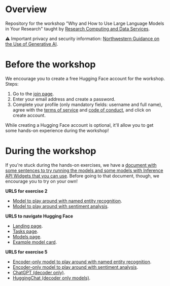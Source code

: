 # Overview
Repository for the workshop "Why and How to Use Large Language Models in Your Research" taught by [Research Computing and Data Services](https://www.it.northwestern.edu/departments/it-services-support/research/).

⚠️ Important privacy and security information: [Northwestern Guidance on the Use of Generative AI](https://www.it.northwestern.edu/about/policies/guidance-on-the-use-of-generative-ai.html).

# Before the workshop

We encourage you to create a free Hugging Face account for the workshop. Steps:
1. Go to the [join page](https://huggingface.co/join).
2. Enter your email address and create a password.
3. Complete your profile (only mandatory fields: username and full name), agree with the [terms of service](https://huggingface.co/terms-of-service) and [code of conduct](https://huggingface.co/code-of-conduct), and click on create account.

While creating a Hugging Face account is optional, it'll allow you to get some hands-on experience during the workshop!

# During the workshop

If you're stuck during the hands-on exercises, we have a [document with some sentences to try running the models and some models with Inference API Widgets that you can use](https://github.com/nuitrcs/CoDEx-Choose-Your-LLM/blob/main/help_with_exercises.txt). Before going to that document, though, we encourage you to try on your own!

**URLS for exercise 2**

- [Model to play around with named entity recognition](https://huggingface.co/dslim/bert-base-NER).<br>
- [Model to play around with sentiment analysis](https://huggingface.co/finiteautomata/bertweet-base-sentiment-analysis).

**URLS to navigate Hugging Face**

- [Landing page](https://huggingface.co/​).<br>
- [Tasks page](https://huggingface.co/tasks).<br>
- [Models page](https://huggingface.co/models).<br>
- [Example model card](https://huggingface.co/deepseek-ai/DeepSeek-R1).

**URLS for exercise 5**

- [Encoder-only model to play around with named entity recognition](https://huggingface.co/dslim/bert-base-NER).<br>
- [Encoder-only model to play around with sentiment analysis](https://huggingface.co/finiteautomata/bertweet-base-sentiment-analysis).<br>
- [ChatGPT (decoder only)](https://chatgpt.com/).<br>
- [HuggingChat (decoder only models)](https://huggingface.co/chat/).

